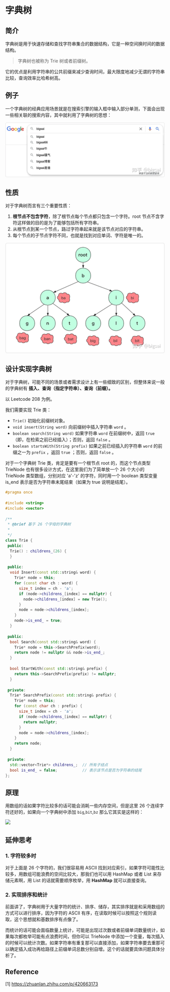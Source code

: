 # 字典树

## 简介

字典树是用于快速存储和查找字符串集合的数据结构，它是一种空间换时间的数据结构。

> 字典树也被称为 Trie 树或者前缀树。

它的优点是利用字符串的公共前缀来减少查询时间，最大限度地减少无谓的字符串比较，查询效率比哈希树高。

## 例子

一个字典树的经典应用场景就是在搜索引擎的输入框中输入部分单测，下面会出现一些相关联的搜索内容，其中就利用了字典树的思想：

![](image/image-20240526161516986.png)

## 性质

对于字典树而言有三个重要性质：

1. **根节点不包含字符**，除了根节点每个节点都只包含一个字符。root 节点不含字符这样做的目的是为了能够包括所有字符串。
2. 从根节点到某一个节点，路过字符串起来就是该节点对应的字符串。
3. 每个节点的子节点字符不同，也就是找到对应单词、字符是唯一的。

![](image/image-20240526161550483.png)

## 设计实现字典树

对于字典树，可能不同的场景或者需求设计上有一些细致的区别，但整体来说一般的字典树有 **插入、查询（指定字符串）、查询（前缀）。**

以 Leetcode 208 为例。

我们需要实现 Trie 类：

* `Trie()` 初始化前缀树对象。
* `void insert(String word)` 向前缀树中插入字符串 `word` 。
* `boolean search(String word)` 如果字符串 `word` 在前缀树中，返回 `true`（即，在检索之前已经插入）；否则，返回 `false` 。
* `boolean startsWith(String prefix)` 如果之前已经插入的字符串 `word` 的前缀之一为 `prefix` ，返回 `true` ；否则，返回 `false` 。

对于一个字典树 Trie 类，肯定是要有一个根节点 root 的，而这个节点类型 TrieNode 也有很多设计方式，在这里我们为了简单放一个 26 个大小的 TrieNode 类型数组，分别对应 'a'-'z' 的字符，同时用一个 boolean 类型变量 is_end 表示是否为字符串末尾结束（如果为 true 说明是结尾）。

```c++
#pragma once

#include <string>
#include <vector>

/**
 * @brief 基于 26 个字母的字典树
 *
 */
class Trie {
 public:
  Trie() : childrens_(26) {
  }

 public:
  void Insert(const std::string& word) {
    Trie* node = this;
    for (const char ch : word) {
      size_t index = ch - 'a';
      if (node->childrens_[index] == nullptr) {
        node->childrens_[index] = new Trie();
      }
      node = node->childrens_[index];
    }
    node->is_end_ = true;
  }

 public:
  bool Search(const std::string& word) {
    Trie* node = this->SearchPrefix(word);
    return node != nullptr && node->is_end_;
  }

  bool StartWith(const std::string& prefix) {
    return this->SearchPrefix(prefix) != nullptr;
  }

 private:
  Trie* SearchPrefix(const std::string& prefix) {
    Trie* node = this;
    for (const char ch : prefix) {
      size_t index = ch - 'a';
      if (node->childrens_[index] == nullptr) {
        return nullptr;
      }
      node = node->childrens_[index];
    }
    return node;
  }

 private:
  std::vector<Trie*> childrens_;  // 所有子结点
  bool is_end_ = false;           // 表示该节点是否为字符串的结尾
};
```

## 原理

用数组的话如果字符比较多的话可能会消耗一些内存空间，但是这里 26 个连续字符还好的，如果向一个字典树中添加 `big`,`bit`,`bz` 那么它其实是这样的：

![](image/Pasted%20image%2020240526161727.png)

## 延伸思考

### 1. 字符较多时

对于上面是 26 个字符的，我们很容易用 ASCII 找到对应索引，如果字符可能性比较多，用数组可能浪费的空间比较大，那我们也可以用 HashMap 或者 List 来存储元素啊，用 List 的话就需要顺序枚举，用 **HashMap** 就可以直接查询。

### 2. 实现排序和统计

前面讲了，字典树用于大量字符的统计、排序、储存，其实排序就是和采用数组的方式可以进行排序，因为字符的 ASCII 有序，在读取时候可以按照这个规则读取，这个思想就和基数排序有点像了。

而统计的话可能会面临数量上统计，可能是出现过次数或者前缀单词数量统计，如果每次都枚举可能有点浪费时间，但你可以 TrieNode 中添加一个变量，每次插入的时候可以统计次数。如果字符串有重复那可以直接添加，如果字符串要去重那可以确定插入成功再给路径上前缀单词总数分别自增。这个的话就要具体问题具体分析了。

## Reference

[1] https://zhuanlan.zhihu.com/p/420663173